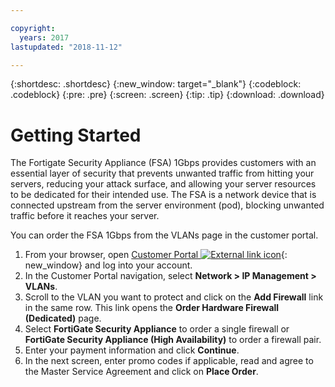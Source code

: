 ```yaml
---

copyright:
  years: 2017
lastupdated: "2018-11-12"

---
```


{:shortdesc: .shortdesc}
{:new_window: target="_blank"}
{:codeblock: .codeblock}
{:pre: .pre}
{:screen: .screen}
{:tip: .tip}
{:download: .download}

# Getting Started
The Fortigate Security Appliance (FSA) 1Gbps provides customers with an essential layer of security that prevents unwanted traffic from hitting your servers, reducing your attack surface, and allowing your server resources to be dedicated for their intended use.  The FSA is a network device that is connected upstream from the server environment (pod), blocking unwanted traffic before it reaches your server.  

You can order the FSA 1Gbps from the VLANs page in the customer portal.

1. From your browser, open [Customer Portal ![External link icon](../../icons/launch-glyph.svg "External link icon")](https://control.softlayer.com/){: new_window} and log into your account.
2. In the Customer Portal navigation, select **Network > IP Management > VLANs**.
3. Scroll to the VLAN you want to protect and click on the **Add Firewall** link in the same row. This link opens the **Order Hardware Firewall (Dedicated)** page.
4. Select **FortiGate Security Appliance** to order a single firewall or **FortiGate Security Appliance (High Availability)** to order a firewall pair. 
5. Enter your payment information and click **Continue**.
6. In the next screen, enter promo codes if applicable, read and agree to the Master Service Agreement and click on **Place Order**.